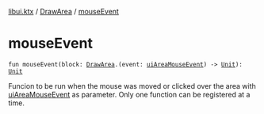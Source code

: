 [libui.ktx](../index.md) / [DrawArea](index.md) / [mouseEvent](./mouse-event.md)

# mouseEvent

`fun mouseEvent(block: `[`DrawArea`](index.md)`.(event: `[`uiAreaMouseEvent`](../../libui/ui-area-mouse-event/index.md)`) -> `[`Unit`](https://kotlinlang.org/api/latest/jvm/stdlib/kotlin/-unit/index.html)`): `[`Unit`](https://kotlinlang.org/api/latest/jvm/stdlib/kotlin/-unit/index.html)

Funcion to be run when the mouse was moved or clicked over the area with [uiAreaMouseEvent](../../libui/ui-area-mouse-event/index.md) as parameter.
Only one function can be registered at a time.


